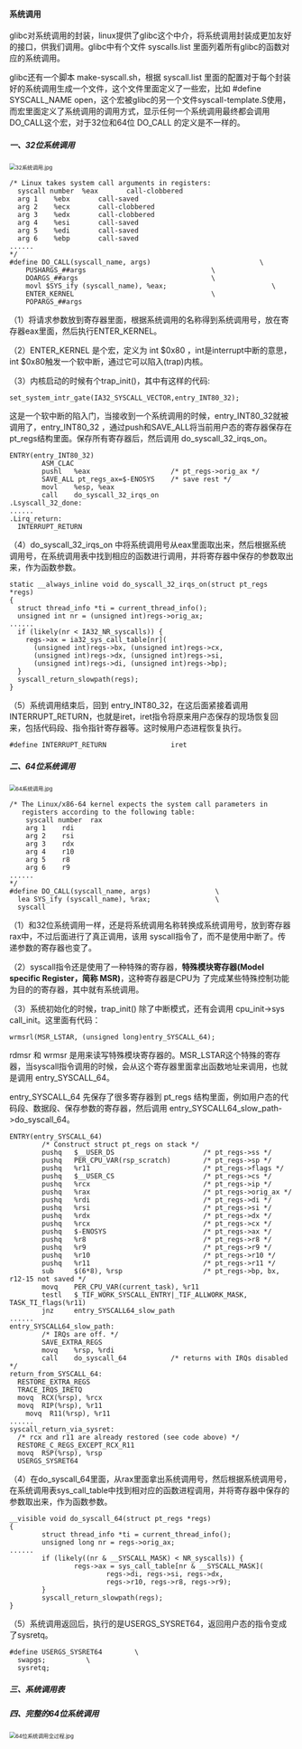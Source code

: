 #### 系统调用

glibc对系统调用的封装，linux提供了glibc这个中介，将系统调用封装成更加友好的接口，供我们调用。glibc中有个文件 syscalls.list 里面列着所有glibc的函数对应的系统调用。

glibc还有一个脚本 make-syscall.sh，根据 syscall.list 里面的配置对于每个封装好的系统调用生成一个文件，这个文件里面定义了一些宏，比如 #define SYSCALL_NAME open，这个宏被glibc的另一个文件syscall-template.S使用，而宏里面定义了系统调用的调用方式，显示任何一个系统调用最终都会调用DO_CALL这个宏，对于32位和64位 DO_CALL 的定义是不一样的。

##### 一、32位系统调用

<img src="https://liuyang-picbed.oss-cn-shanghai.aliyuncs.com/2020-12-08-145734.jpg" alt="32系统调用.jpg" style="zoom:67%;" />

```
/* Linux takes system call arguments in registers:
  syscall number  %eax       call-clobbered
  arg 1    %ebx       call-saved
  arg 2    %ecx       call-clobbered
  arg 3    %edx       call-clobbered
  arg 4    %esi       call-saved
  arg 5    %edi       call-saved
  arg 6    %ebp       call-saved
......
*/
#define DO_CALL(syscall_name, args)                           \
    PUSHARGS_##args                               \
    DOARGS_##args                                 \
    movl $SYS_ify (syscall_name), %eax;                          \
    ENTER_KERNEL                                  \
    POPARGS_##args
```

（1）将请求参数放到寄存器里面，根据系统调用的名称得到系统调用号，放在寄存器eax里面，然后执行ENTER_KERNEL。

（2）ENTER_KERNEL 是个宏，定义为 int  $0x80 ，int是interrupt中断的意思，int $0x80触发一个软中断，通过它可以陷入(trap)内核。

（3）内核启动的时候有个trap_init()，其中有这样的代码:

```
set_system_intr_gate(IA32_SYSCALL_VECTOR,entry_INT80_32);
```

这是一个软中断的陷入门，当接收到一个系统调用的时候，entry_INT80_32就被调用了，entry_INT80_32 ，通过push和SAVE_ALL将当前用户态的寄存器保存在pt_regs结构里面。保存所有寄存器后，然后调用 do_syscall_32_irqs_on。

```
ENTRY(entry_INT80_32)
        ASM_CLAC
        pushl   %eax                    /* pt_regs->orig_ax */
        SAVE_ALL pt_regs_ax=$-ENOSYS    /* save rest */
        movl    %esp, %eax
        call    do_syscall_32_irqs_on
.Lsyscall_32_done:
......
.Lirq_return:
  INTERRUPT_RETURN
```

（4）do_syscall_32_irqs_on 中将系统调用号从eax里面取出来，然后根据系统调用号，在系统调用表中找到相应的函数进行调用，并将寄存器中保存的参数取出来，作为函数参数。

```
static __always_inline void do_syscall_32_irqs_on(struct pt_regs *regs)
{
  struct thread_info *ti = current_thread_info();
  unsigned int nr = (unsigned int)regs->orig_ax;
......
  if (likely(nr < IA32_NR_syscalls)) {
    regs->ax = ia32_sys_call_table[nr](
      (unsigned int)regs->bx, (unsigned int)regs->cx,
      (unsigned int)regs->dx, (unsigned int)regs->si,
      (unsigned int)regs->di, (unsigned int)regs->bp);
  }
  syscall_return_slowpath(regs);
}
```

（5）系统调用结束后，回到 entry_INT80_32，在这后面紧接着调用 INTERRUPT_RETURN，也就是iret，iret指令将原来用户态保存的现场恢复回来，包括代码段、指令指针寄存器等。这时候用户态进程恢复执行。

```
#define INTERRUPT_RETURN                iret
```

##### 二、64位系统调用

<img src="https://liuyang-picbed.oss-cn-shanghai.aliyuncs.com/2020-12-08-145735.jpg" alt="64系统调用.jpg" style="zoom:67%;" />

```
/* The Linux/x86-64 kernel expects the system call parameters in
   registers according to the following table:
    syscall number  rax
    arg 1    rdi
    arg 2    rsi
    arg 3    rdx
    arg 4    r10
    arg 5    r8
    arg 6    r9
......
*/
#define DO_CALL(syscall_name, args)                \
  lea SYS_ify (syscall_name), %rax;                \
  syscall
```

（1）和32位系统调用一样，还是将系统调用名称转换成系统调用号，放到寄存器rax中，不过后面进行了真正调用，该用 syscall指令了，而不是使用中断了。传递参数的寄存器也变了。

（2）syscall指令还是使用了一种特殊的寄存器，**特殊模块寄存器(Model specific Register，简称 MSR)**，这种寄存器是CPU为 了完成某些特殊控制功能为目的的寄存器，其中就有系统调用。

（3）系统初始化的时候，trap_init() 除了中断模式，还有会调用 cpu_init->sys call_init。这里面有代码：

```
wrmsrl(MSR_LSTAR, (unsigned long)entry_SYSCALL_64);
```

rdmsr 和 wrmsr 是用来读写特殊模块寄存器的。MSR_LSTAR这个特殊的寄存器，当syscall指令调用的时候，会从这个寄存器里面拿出函数地址来调用，也就是调用 entry_SYSCALL_64。

entry_SYSCALL_64 先保存了很多寄存器到 pt_regs 结构里面，例如用户态的代码段、数据段、保存参数的寄存器，然后调用 entry_SYSCALL64_slow_path->do_syscall_64。

```
ENTRY(entry_SYSCALL_64)
        /* Construct struct pt_regs on stack */
        pushq   $__USER_DS                      /* pt_regs->ss */
        pushq   PER_CPU_VAR(rsp_scratch)        /* pt_regs->sp */
        pushq   %r11                            /* pt_regs->flags */
        pushq   $__USER_CS                      /* pt_regs->cs */
        pushq   %rcx                            /* pt_regs->ip */
        pushq   %rax                            /* pt_regs->orig_ax */
        pushq   %rdi                            /* pt_regs->di */
        pushq   %rsi                            /* pt_regs->si */
        pushq   %rdx                            /* pt_regs->dx */
        pushq   %rcx                            /* pt_regs->cx */
        pushq   $-ENOSYS                        /* pt_regs->ax */
        pushq   %r8                             /* pt_regs->r8 */
        pushq   %r9                             /* pt_regs->r9 */
        pushq   %r10                            /* pt_regs->r10 */
        pushq   %r11                            /* pt_regs->r11 */
        sub     $(6*8), %rsp                    /* pt_regs->bp, bx, r12-15 not saved */
        movq    PER_CPU_VAR(current_task), %r11
        testl   $_TIF_WORK_SYSCALL_ENTRY|_TIF_ALLWORK_MASK, TASK_TI_flags(%r11)
        jnz     entry_SYSCALL64_slow_path
......
entry_SYSCALL64_slow_path:
        /* IRQs are off. */
        SAVE_EXTRA_REGS
        movq    %rsp, %rdi
        call    do_syscall_64           /* returns with IRQs disabled */
return_from_SYSCALL_64:
  RESTORE_EXTRA_REGS
  TRACE_IRQS_IRETQ
  movq  RCX(%rsp), %rcx
  movq  RIP(%rsp), %r11
    movq  R11(%rsp), %r11
......
syscall_return_via_sysret:
  /* rcx and r11 are already restored (see code above) */
  RESTORE_C_REGS_EXCEPT_RCX_R11
  movq  RSP(%rsp), %rsp
  USERGS_SYSRET64
```

（4）在do_syscall_64里面，从rax里面拿出系统调用号，然后根据系统调用号，在系统调用表sys_call_table中找到相对应的函数进程调用，并将寄存器中保存的参数取出来，作为函数参数。

```
__visible void do_syscall_64(struct pt_regs *regs)
{
        struct thread_info *ti = current_thread_info();
        unsigned long nr = regs->orig_ax;
......
        if (likely((nr & __SYSCALL_MASK) < NR_syscalls)) {
                regs->ax = sys_call_table[nr & __SYSCALL_MASK](
                        regs->di, regs->si, regs->dx,
                        regs->r10, regs->r8, regs->r9);
        }
        syscall_return_slowpath(regs);
}
```

（5）系统调用返回后，执行的是USERGS_SYSRET64，返回用户态的指令变成了sysretq。

```
#define USERGS_SYSRET64        \
  swapgs;          \
  sysretq;
```

##### 三、系统调用表



##### 四、完整的64位系统调用

<img src="https://liuyang-picbed.oss-cn-shanghai.aliyuncs.com/2020-12-08-145736.jpg" alt="64位系统调用全过程.jpg" style="zoom:67%;" />

